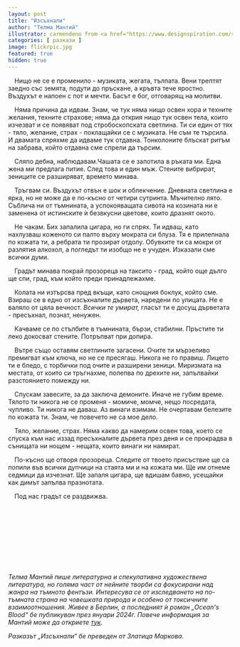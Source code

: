 ```yaml
---
layout: post
title: "Изсъхнали"
author: "Телма Мантий"
illustrator: carmendeno from <a href="https://www.designspiration.com/save/79724369971/">Flickr.com</a>
categories: [ разкази ]
image: flickrpic.jpg
featured: true
hidden: true
---
```

&emsp;Нищо не се е променило - музиката, жегата, тълпата. Вени трептят заедно със земята, подути до пръскане, а кръвта тече яростно. Въздухът е напоен с пот и мечти. Басът е бог, отговарящ на молитви.

&emsp;Няма причина да идвам. Знам, че тук няма нищо освен хора и техните желания, техните страхове; няма да открия нищо тук освен тела, които изчезват и се появяват под стробоскопската светлина. Ти си един от тях - тяло, желание, страх - поклащайки се с музиката. Не съм те търсила. И двамата спряхме да идваме тук отдавна. Тонколоните блъскат ритъм на забрава, който отдавна сме спрели да търсим.

&emsp;Сляпо дебна, наблюдавам.Чашата се е запотила в ръката ми. Една жена ми предлага питие. След това и един мъж. Стените вибрират, зениците се разширяват, времето минава.

&emsp;Тръгвам си. Въздухът отвън е шок и облекчение. Дневната светлина е ярка, но не може да е по-късно от четири сутринта. Мъчително лято. Съблича ни от тъмнината, а успокояващата сивота на козината ни е заменена от истинските ѝ безвкусни цветове, които дразнят окото.

&emsp;Не чакам. Бих запалила цигара, но ги спрях. Ти идваш, като нахлузваш коженото си палто върху мократа си блуза. Тя е прилепнала по кожата ти, а ребрата ти прозират отдолу. Обувките ти са мокри от разлятия алкохол, а погледът ти изобщо не е учуден. Изказали сме всички думи.

&emsp;Градът минава покрай прозореца на таксито - град, който още дълго ще спи, град, към който преди принадлежахме.

&emsp;Колата ни изтърсва пред вкъщи, като снощния боклук, който сме. Взираш се в едно от изсъхналите дървета, наредени по улицата. Не е валяло от цяла вечност. <em>Всички те умират,</em> гласът ти е досущ дърветата - пресъхнал, познат, ненужен.

&emsp;Качваме се по стълбите в тъмнината, бързи, стабилни. Пръстите ти леко докосват стените. Потръпват при допира.

&emsp;Вътре също оставям светлините загасени. Очите ти мързеливо премигват към ключа, но не се пресягаш. Никога не го правиш. Лицето ти е бледо, с торбички под очите и разширени зеници. Миризмата на местата, от които си тръгнахме, полепва по дрехите ни, запълвайки разстоянието помежду ни.

&emsp;Спускам завесите, за да заключа демоните. Иначе не губим време. Тялото ти никога не се променя - момиче, момче, нещо посредата, чупливо. Ти никога не даваш. Аз винаги взимам. Не очертавам белезите по кожата ти. Знам, че повечето не са мое дело.

&emsp;Тяло, желание, страх. Няма какво да намерим освен това, което се спуска към нас иззад пресъхналите дървета през деня и се прокрадва в сънищата ни нощем - нещата, които винаги ни намират.

&emsp;По-късно ще отворя прозореца. Следите от твоето присъствие ще са попили във всички дупчици на стаята ми и на кожата ми. Ще им отнеме седмици да изчезнат. Ще запаля цигара, ще вдишам бавно, усещайки как димът запълва празнотата.

&emsp;Под нас градът се раздвижва.

<br>
<br>
<br>
<br>
<br>
<br>
<br>
<br>
<p> <em> Телма Мантий пише литературна и спекулативна художествена литература, но голяма част от нейните творби са фокусирани над жанра на тъмното фентъзи. Интересува се от изследването на по-тъмната страна на човешката природа и особено от токсичните взаимоотношения. Живее в Берлин, а последният ѝ роман „Ocean's Blood“ бe публикуван през януари 2024г. Повече информация за Мантий може да откриете <a href="https://thelmamantey.com/about-me/">тук</a></em>. </p>
<em>Разказът „Изсъхнали“ бе преведен от Златица Маркова.</em>
